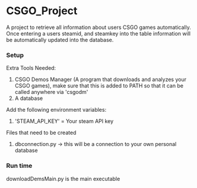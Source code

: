 # CSGO_Project
A project to retrieve all information about users CSGO games automatically. Once entering a users steamid, and steamkey into the table information will be automatically updated into the database.


### Setup
Extra Tools Needed:
1) CSGO Demos Manager (A program that downloads and analyzes your CSGO games), make sure that this is added to PATH so that it can be called anywhere via 'csgodm'
2) A database

Add the following environment variables:
1) 'STEAM_API_KEY' = Your steam API key

Files that need to be created
1) dbconnection.py -> this will be a connection to your own personal database

### Run time
downloadDemsMain.py is the main executable
